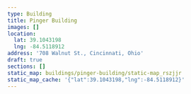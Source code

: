 ```yaml
---
type: Building
title: Pinger Building
images: []
location:
  lat: 39.1043198
  lng: -84.5118912
address: '708 Walnut St., Cincinnati, Ohio'
draft: true
sections: []
static_map: buildings/pinger-building/static-map_rszjjr
static_map_cache: '{"lat":39.1043198,"lng":-84.5118912}'
---
```

